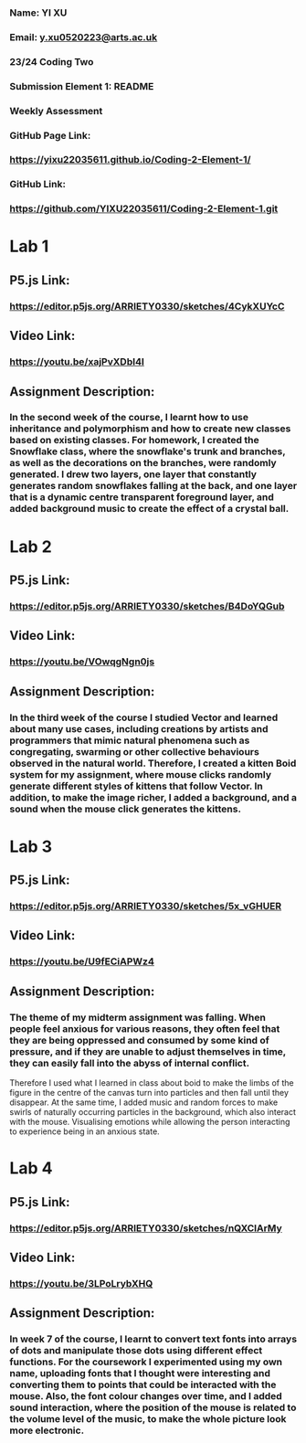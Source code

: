 ### Name: YI XU
### Email: y.xu0520223@arts.ac.uk
### 23/24 Coding Two
### Submission Element 1: README
### Weekly Assessment
### GitHub Page Link:
### https://yixu22035611.github.io/Coding-2-Element-1/
### GitHub Link:
### https://github.com/YIXU22035611/Coding-2-Element-1.git

# Lab 1
## P5.js Link:
### https://editor.p5js.org/ARRIETY0330/sketches/4CykXUYcC
## Video Link:
### https://youtu.be/xajPvXDbI4I
## Assignment Description:
### In the second week of the course, I learnt how to use inheritance and polymorphism and how to create new classes based on existing classes. For homework, I created the Snowflake class, where the snowflake's trunk and branches, as well as the decorations on the branches, were randomly generated. I drew two layers, one layer that constantly generates random snowflakes falling at the back, and one layer that is a dynamic centre transparent foreground layer, and added background music to create the effect of a crystal ball.
#
# Lab 2
## P5.js Link:
### https://editor.p5js.org/ARRIETY0330/sketches/B4DoYQGub
## Video Link:
### https://youtu.be/VOwqgNgn0js
## Assignment Description:
### In the third week of the course I studied Vector and learned about many use cases, including creations by artists and programmers that mimic natural phenomena such as congregating, swarming or other collective behaviours observed in the natural world. Therefore, I created a kitten Boid system for my assignment, where mouse clicks randomly generate different styles of kittens that follow Vector. In addition, to make the image richer, I added a background, and a sound when the mouse click generates the kittens.
#
# Lab 3
## P5.js Link:
### https://editor.p5js.org/ARRIETY0330/sketches/5x_vGHUER
## Video Link:
### https://youtu.be/U9fECiAPWz4
## Assignment Description:
### The theme of my midterm assignment was falling. When people feel anxious for various reasons, they often feel that they are being oppressed and consumed by some kind of pressure, and if they are unable to adjust themselves in time, they can easily fall into the abyss of internal conflict.
Therefore I used what I learned in class about boid to make the limbs of the figure in the centre of the canvas turn into particles and then fall until they disappear. At the same time, I added music and random forces to make swirls of naturally occurring particles in the background, which also interact with the mouse. Visualising emotions while allowing the person interacting to experience being in an anxious state.
#
# Lab 4
## P5.js Link:
### https://editor.p5js.org/ARRIETY0330/sketches/nQXClArMy
## Video Link:
### https://youtu.be/3LPoLrybXHQ
## Assignment Description:
### In week 7 of the course, I learnt to convert text fonts into arrays of dots and manipulate those dots using different effect functions. For the coursework I experimented using my own name, uploading fonts that I thought were interesting and converting them to points that could be interacted with the mouse. Also, the font colour changes over time, and I added sound interaction, where the position of the mouse is related to the volume level of the music, to make the whole picture look more electronic.
